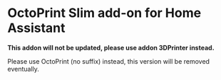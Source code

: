 # OctoPrint Slim add-on for Home Assistant

**This addon will not be updated, please use addon 3DPrinter instead.**

Please use OctoPrint (no suffix) instead, this version will be removed eventually.